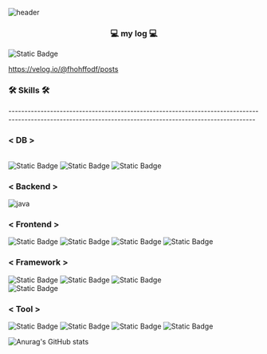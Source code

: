 ![header](https://capsule-render.vercel.app/api?type=wave&color=auto&height=300&section=header&text=backend%20developer&fontSize=90)

<h3 align="center">💻 my log 💻</h3>

<img alt="Static Badge" src="https://img.shields.io/badge/VELOG-%2320C997?style=for-the-badge&logo=VELOG&logoColor=white">

https://velog.io/@fhohffodf/posts




<h3>🛠 Skills 🛠 </h3>
-----------------------------------------------------------------------------------------------------------------------------------------------------------
<h3>< DB ></h3> <br> <img alt="Static Badge" src="https://img.shields.io/badge/MYSQL-%234479A1?style=for-the-badge&logo=MYSQL&logoColor=white"> <img alt="Static Badge" src="https://img.shields.io/badge/MariaDB-%23003545?style=for-the-badge&logo=MariaDB&logoColor=white"> <img alt="Static Badge" src="https://img.shields.io/badge/JPA-%236DB33F?style=for-the-badge&logo=JPA&logoColor=white">

<h3>< Backend ></h3> 
<img alt="java" src="https://img.shields.io/badge/JAVA-007396.svg?&style=for-the-badge&logo=Java&logoColor=white"/>

<h3>< Frontend ></h3>
<img alt="Static Badge" src="https://img.shields.io/badge/HTML-%23E34F26?style=for-the-badge&logo=HTML&logoColor=white"> <img alt="Static Badge" src="https://img.shields.io/badge/CSS-%231572B6?style=for-the-badge&logo=CSS&logoColor=white"> <img alt="Static Badge" src="https://img.shields.io/badge/JQUERY-%230769AD?style=for-the-badge&logo=JQUERY&logoColor=white"> <img alt="Static Badge" src="https://img.shields.io/badge/JAVASCRIPT-%23F7DF1E?style=for-the-badge&logo=javaScript&logoColor=white">

<h3>< Framework ></h3>
<img alt="Static Badge" src="https://img.shields.io/badge/SPRING-%236DB33F?style=for-the-badge&logo=SPRING&logoColor=white"> <img alt="Static Badge" src="https://img.shields.io/badge/SPRINGBOOT-%236DB33F?style=for-the-badge&logo=SPRINGBOOT&logoColor=white"> <img alt="Static Badge" src="https://img.shields.io/badge/SPRING%20SECURITY-%236DB33F?style=for-the-badge&logo=SPRINGSECURITY&logoColor=white"> <br> <img alt="Static Badge" src="https://img.shields.io/badge/MYBATIS-%2326689A?style=for-the-badge&logo=MYBATIS&logoColor=white">

<h3>< Tool ></h3>
<img alt="Static Badge" src="https://img.shields.io/badge/IntelliJ%20IDEA-%23000000?style=for-the-badge&logo=IntelliJ%20IDEA"> <img alt="Static Badge" src="https://img.shields.io/badge/DBEAVER-%23382923?style=for-the-badge&logo=DBEAVER"> <img alt="Static Badge" src="https://img.shields.io/badge/GITHUB-%23181717?style=for-the-badge&logo=GITHUB"> <img alt="Static Badge" src="https://img.shields.io/badge/Docker-%232496ED?style=for-the-badge&logo=Docker&logoColor=white">

![Anurag's GitHub stats](https://github-readme-stats.vercel.app/api?username=leejonghyun93&show_icons=true&theme=radical)
